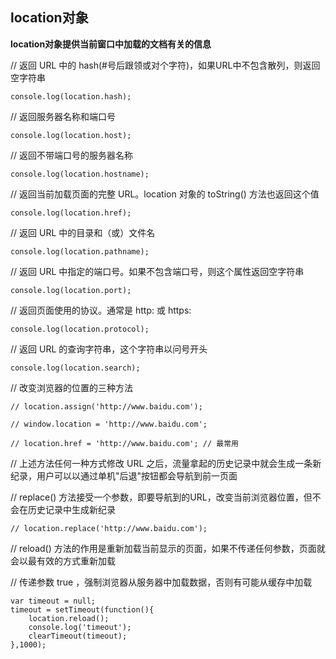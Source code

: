 ## location对象

**location对象提供当前窗口中加载的文档有关的信息**

// 返回 URL 中的 hash(#号后跟领或对个字符)，如果URL中不包含散列，则返回空字符串

```
console.log(location.hash);
```
// 返回服务器名称和端口号
```
console.log(location.host);
```
// 返回不带端口号的服务器名称
```
console.log(location.hostname);
```
// 返回当前加载页面的完整 URL。location 对象的 toString() 方法也返回这个值
```
console.log(location.href);
```
// 返回 URL 中的目录和（或）文件名
```
console.log(location.pathname);
```
// 返回 URL 中指定的端口号。如果不包含端口号，则这个属性返回空字符串
```
console.log(location.port);
```
// 返回页面使用的协议。通常是 http: 或 https:
```
console.log(location.protocol);
```
// 返回 URL 的查询字符串，这个字符串以问号开头
```
console.log(location.search);
```
// 改变浏览器的位置的三种方法
```
// location.assign('http://www.baidu.com');

// window.location = 'http://www.baidu.com';

// location.href = 'http://www.baidu.com'; // 最常用
```
// 上述方法任何一种方式修改 URL 之后，流量拿起的历史记录中就会生成一条新纪录，用户可以以通过单机"后退"按钮都会导航到前一页面

// replace() 方法接受一个参数，即要导航到的URL，改变当前浏览器位置，但不会在历史记录中生成新纪录
```
// location.replace('http://www.baidu.com');
```

// reload() 方法的作用是重新加载当前显示的页面，如果不传递任何参数，页面就会以最有效的方式重新加载

// 传递参数 true ，强制浏览器从服务器中加载数据，否则有可能从缓存中加载

```
var timeout = null;
timeout = setTimeout(function(){
	location.reload();
	console.log('timeout');
	clearTimeout(timeout);
},1000);
```